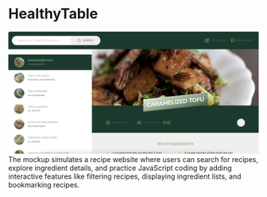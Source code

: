 # HealthyTable

<img src="https://github.com/meifruit/Mei-portfolio/blob/master/source/images/projects/healthytable.png"/>
The mockup simulates a recipe website where users can search for recipes, explore ingredient details, and practice JavaScript coding by adding interactive features like filtering recipes, displaying ingredient lists, and bookmarking recipes. 
